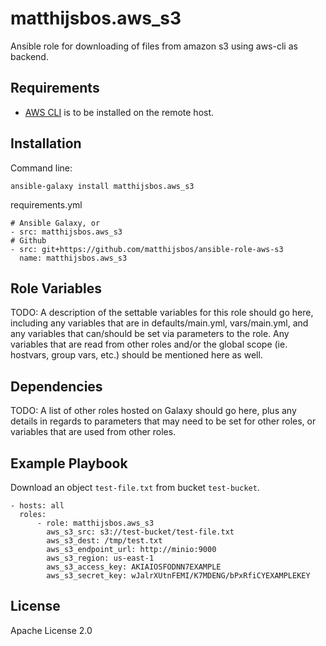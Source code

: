 matthijsbos.aws\_s3
=========

Ansible role for downloading of files from amazon s3 using aws-cli as backend.

Requirements
------------

- [AWS CLI](https://aws.amazon.com/cli/) is to be installed on the remote host.

Installation
------------

Command line:
```
ansible-galaxy install matthijsbos.aws_s3
```

requirements.yml
```
# Ansible Galaxy, or
- src: matthijsbos.aws_s3
# Github
- src: git+https://github.com/matthijsbos/ansible-role-aws-s3
  name: matthijsbos.aws_s3
```

Role Variables
--------------

TODO: 
A description of the settable variables for this role should go here, including any variables that are in defaults/main.yml, vars/main.yml, and any variables that can/should be set via parameters to the role. Any variables that are read from other roles and/or the global scope (ie. hostvars, group vars, etc.) should be mentioned here as well.

Dependencies
------------

TODO:
A list of other roles hosted on Galaxy should go here, plus any details in regards to parameters that may need to be set for other roles, or variables that are used from other roles.

Example Playbook
----------------

Download an object `test-file.txt` from bucket `test-bucket`.
```
- hosts: all
  roles:
      - role: matthijsbos.aws_s3
        aws_s3_src: s3://test-bucket/test-file.txt
        aws_s3_dest: /tmp/test.txt
        aws_s3_endpoint_url: http://minio:9000
        aws_s3_region: us-east-1
        aws_s3_access_key: AKIAIOSFODNN7EXAMPLE
        aws_s3_secret_key: wJalrXUtnFEMI/K7MDENG/bPxRfiCYEXAMPLEKEY
```

License
-------

Apache License 2.0
